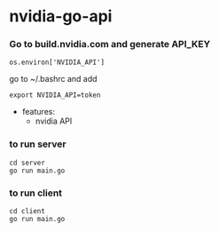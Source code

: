 # nvidia-go-api
### Go to build.nvidia.com and generate API_KEY

```os.environ['NVIDIA_API']```

go to ~/.bashrc and add

```export NVIDIA_API=token```

- features:
  - nvidia API

### to run server
```
cd server
go run main.go
```
### to run client
```
cd client
go run main.go
```
